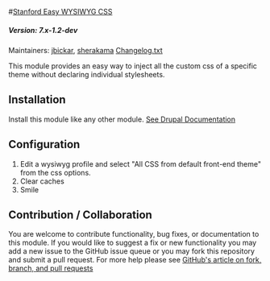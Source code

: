 #[Stanford Easy WYSIWYG CSS](https://github.com/SU-SWS/stanford_easy_wysiwyg_css)
##### Version: 7.x-1.2-dev

Maintainers: [jbickar](https://github.com/jbickar), [sherakama](https://github.com/sherakama)
[Changelog.txt](CHANGELOG.txt)

This module provides an easy way to inject all the custom css of a specific theme
without declaring individual stylesheets.

Installation
---

Install this module like any other module. [See Drupal Documentation](https://drupal.org/documentation/install/modules-themes/modules-7)

Configuration
---

1. Edit a wysiwyg profile and select "All CSS from default front-end theme" from the css options.
2. Clear caches
3. Smile

Contribution / Collaboration
---

You are welcome to contribute functionality, bug fixes, or documentation to this module. If you would like to suggest a fix or new functionality you may add a new issue to the GitHub issue queue or you may fork this repository and submit a pull request. For more help please see [GitHub's article on fork, branch, and pull requests](https://help.github.com/articles/using-pull-requests)
